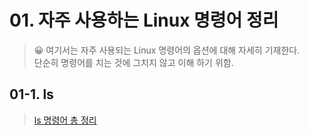 # 01. 자주 사용하는 Linux 명령어 정리

> 😀 여기서는 자주 사용되는 Linux 명령어의 옵션에 대해 자세히 기재한다.  
> 단순히 명령어를 치는 것에 그치지 않고 이해 하기 위함.

## 01-1. ls

> [ls 명령어 총 정리](https://rhrhth23.tistory.com/4)